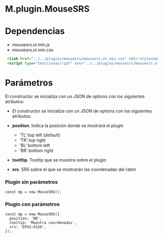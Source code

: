 # M.plugin.MouseSRS

# Dependencias

- mousesrs.ol.min.js
- mousesrs.ol.min.css


```html
 <link href="../../plugins/mousesrs/mousesrs.ol.min.css" rel="stylesheet" />
 <script type="text/javascript" src="../../plugins/mousesrs/mousesrs.ol.min.js"></script>
```


# Parámetros

El constructor se inicializa con un JSON de options con los siguientes atributos:

- El constructor se inicializa con un JSON de options con los siguientes atributos:


- **position**. Indica la posición donde se mostrará el plugin
  - 'TL':top left (default)
  - 'TR':top right 
  - 'BL':bottom left 
  - 'BR':bottom right
- **tootltip**. Tooltip que se muestra sobre el plugin
- **srs**. SRS sobre el que se mostrarán las coordenadas del ratón

### Plugin sin parámetros

```
const mp = new MouseSRS();
```
### Plugin con parámetros

```
const mp = new MouseSRS({
  position: 'BR',
  tooltip: 'Muestra coordenadas',
  srs: 'EPSG:4326',
});
```

